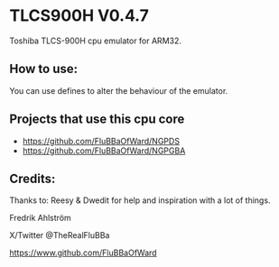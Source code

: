 # TLCS900H V0.4.7

Toshiba TLCS-900H cpu emulator for ARM32.

## How to use:

You can use defines to alter the behaviour of the emulator.

## Projects that use this cpu core

* https://github.com/FluBBaOfWard/NGPDS
* https://github.com/FluBBaOfWard/NGPGBA

## Credits:

Thanks to:
Reesy & Dwedit for help and inspiration with a lot of things.

Fredrik Ahlström

X/Twitter @TheRealFluBBa

https://www.github.com/FluBBaOfWard
